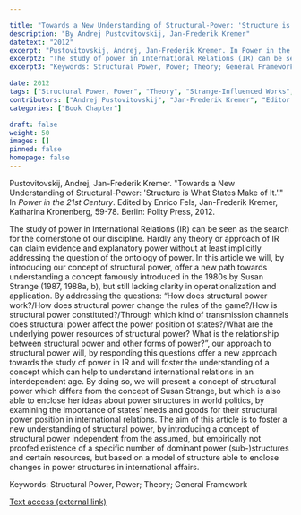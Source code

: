 ```yaml
---

title: "Towards a New Understanding of Structural-Power: 'Structure is What States Make of It.'"
description: "By Andrej Pustovitovskij, Jan-Frederik Kremer"
datetext: "2012"
excerpt: "Pustovitovskij, Andrej, Jan-Frederik Kremer. In Power in the 21st Century. Edited by Enrico Fels, Jan-Frederik Kremer, Katharina Kronenberg, 59-78. Berlin: Polity Press, 2012."
excerpt2: "The study of power in International Relations (IR) can be seen as the search for the cornerstone of our discipline. Hardly any theory or approach of IR can claim evidence and explanatory power without at least implicitly addressing the question of the ontology of power. In this article we will, by introducing our concept of structural power, offer a new path towards understanding a concept famously introduced in the 1980s by Susan Strange (1987, 1988a, b), but still lacking clarity in operationalization and application. By addressing the questions: “How does structural power work?/How does structural power change the rules of the game?/How is structural power constituted?/Through which kind of transmission channels does structural power affect the power position of states?/What are the underlying power resources of structural power? What is the relationship between structural power and other forms of power?”, our approach to structural power will, by responding this questions offer a new approach towards the study of power in IR and will foster the understanding of a concept which can help to understand international relations in an interdependent age. By doing so, we will present a concept of structural power which differs from the concept of Susan Strange, but which is also able to enclose her ideas about power structures in world politics, by examining the importance of states’ needs and goods for their structural power position in international relations. The aim of this article is to foster a new understanding of structural power, by introducing a concept of structural power independent from the assumed, but empirically not proofed existence of a specific number of dominant power (sub-)structures and certain resources, but based on a model of structure able to enclose changes in power structures in international affairs."
excerpt3: "Keywords: Structural Power, Power; Theory; General Framework"

date: 2012
tags: ["Structural Power, Power", "Theory", "Strange-Influenced Works", "2010's"]
contributors: ["Andrej Pustovitovskij", "Jan-Frederik Kremer", "Editor: Enrico Fels", "Editor: Jan-Frederik Kremer", "Editor: Katharina Kronenberg"]
categories: ["Book Chapter"]

draft: false
weight: 50
images: []
pinned: false
homepage: false
---
```


Pustovitovskij, Andrej, Jan-Frederik Kremer. "Towards a New Understanding of Structural-Power: 'Structure is What States Make of It.'." In *Power in the 21st Century*. Edited by Enrico Fels, Jan-Frederik Kremer, Katharina Kronenberg, 59-78. Berlin: Polity Press, 2012.

The study of power in International Relations (IR) can be seen as the search for the cornerstone of our discipline. Hardly any theory or approach of IR can claim evidence and explanatory power without at least implicitly addressing the question of the ontology of power. In this article we will, by introducing our concept of structural power, offer a new path towards understanding a concept famously introduced in the 1980s by Susan Strange (1987, 1988a, b), but still lacking clarity in operationalization and application. By addressing the questions: “How does structural power work?/How does structural power change the rules of the game?/How is structural power constituted?/Through which kind of transmission channels does structural power affect the power position of states?/What are the underlying power resources of structural power? What is the relationship between structural power and other forms of power?”, our approach to structural power will, by responding this questions offer a new approach towards the study of power in IR and will foster the understanding of a concept which can help to understand international relations in an interdependent age. By doing so, we will present a concept of structural power which differs from the concept of Susan Strange, but which is also able to enclose her ideas about power structures in world politics, by examining the importance of states’ needs and goods for their structural power position in international relations. The aim of this article is to foster a new understanding of structural power, by introducing a concept of structural power independent from the assumed, but empirically not proofed existence of a specific number of dominant power (sub-)structures and certain resources, but based on a model of structure able to enclose changes in power structures in international affairs.

Keywords: Structural Power, Power; Theory; General Framework

[Text access (external link)](https://www.worldcat.org/title/787859448)
